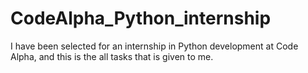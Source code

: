 # CodeAlpha_Python_internship
I have been selected for an internship in Python development at Code Alpha, and this is the all tasks that is given to me.
